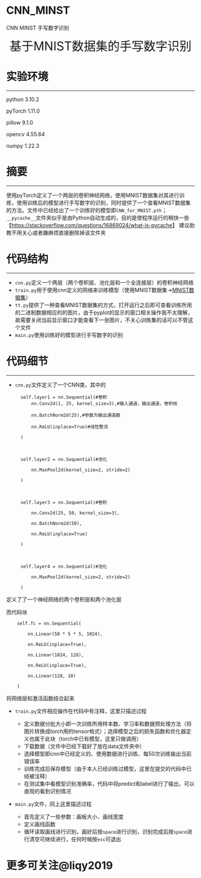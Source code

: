 # CNN_MINST
CNN MINST 手写数字识别
<div align='center' ><font size='6'>基于MNIST数据集的手写数字识别 </font></div>

# 实验环境

----

python 3.10.2

pyTorch 1.11.0

pillow 9.1.0

opencv 4.55.64

numpy 1.22.3

# 摘要

----

使用pyTorch定义了一个两层的卷积神经网络，使用MNIST数据集对其进行训练，使用训练后的模型进行手写数字的识别，同时提供了一个查看MNIST数据集的方法。文件中已经给出了一个训练好的模型即`CNN_for_MNIST.pth`；`__pycache__`文件夹似乎是由Python自动生成的，目的是使程序运行的稍快一些【<https://stackoverflow.com/questions/16869024/what-is-pycache>】
建议助教不用关心或者嫌麻烦直接删除掉该文件夹

# 代码结构

----

- `cnn.py`定义一个两层（两个卷积层、池化层和一个全连接层）的卷积神经网络
- `train.py`用于使用cnn定义的网络来训练模型（使用MNIST数据集->[MNIST数据集](http://yann.lecun.com/exdb/mnist/)）
- `tt.py`提供了一种查看MNIST数据集的方式，打开运行之后即可查看训练所用的二进制数据相应的的图片，由于pyplot的显示的窗口相关操作我不太理解，故需要关闭当前显示窗口才能查看下一张图片，不关心训练集的话可以不管这个文件
- `main.py`使用训练好的模型进行手写数字的识别

# 代码细节

----

- `cnn.py`文件定义了一个CNN类，其中的

        self.layer1 = nn.Sequential(#卷积
            nn.Conv2d(1, 25, kernel_size=3),#输入通道，输出通道，卷积核

            nn.BatchNorm2d(25),#参数为输出通道数

            nn.ReLU(inplace=True)#线性整流

        )



        self.layer2 = nn.Sequential(#池化

            nn.MaxPool2d(kernel_size=2, stride=2)

        )



        self.layer3 = nn.Sequential(#卷积

            nn.Conv2d(25, 50, kernel_size=3),

            nn.BatchNorm2d(50),

            nn.ReLU(inplace=True)

        )



        self.layer4 = nn.Sequential(#池化

            nn.MaxPool2d(kernel_size=2, stride=2)

        )

定义了了一个神经网络的两个卷积层和两个池化层

而代码块

        self.fc = nn.Sequential(

            nn.Linear(50 * 5 * 5, 1024),

            nn.ReLU(inplace=True),

            nn.Linear(1024, 128),

            nn.ReLU(inplace=True),

            nn.Linear(128, 10)

        )
将网络层和激活函数结合起来

- `train.py`文件相应操作在代码中有注释，这里只描述过程

  - 定义数据分批大小即一次训练所用样本数、学习率和数据预处理方法（将图片转换成torch用的tensor格式）；选择模型之后的损失函数和优化器定义也属于此块（torch中已有模型，这里只做调用）
  - 下载数据（文件中已经下载好了放在data文件夹中）
  - 选择模型即cnn中已经定义的、使用数据进行训练、每50次训练输出当前错误率
  - 训练完成后保存模型（由于本人已经训练过模型，这里在提交的代码中已经被注释）
  - 在测试集中看模型识别准确率，代码中将predict和label进行了输出，可以直观的看到识别情况

- `main.py`文件，同上这里描述过程

  - 首先定义了一些参数：画板大小、画线宽度
  - 定义画线函数
  - 循环读取画线进行识别，画好后按`space`进行识别，识别完成后按`space`进行清空可继续进行，任何时候按`esc`可退出


# 更多可关注@liqy2019
